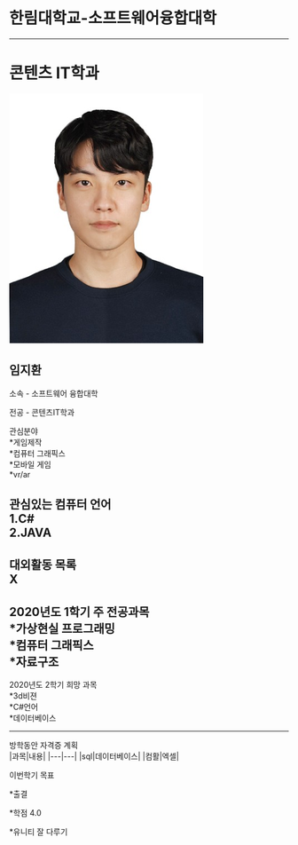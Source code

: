 # 한림대학교-소프트웨어융합대학
---
# 콘텐츠 IT학과
![이력서사진](ljh.jpg)   

임지환
---
소속 - 소프트웨어 융합대학

전공 - 콘텐츠IT학과

관심분야   
*게임제작   
*컴퓨터 그래픽스   
*모바일 게임   
*vr/ar    

관심있는 컴퓨터 언어   
1.C#   
2.JAVA   
---
대외활동 목록   
X
---
2020년도 1학기 주 전공과목   
*가상현실 프로그래밍   
*컴퓨터 그래픽스      
*자료구조   
---
2020년도 2학기 희망 과목   
*3d비젼   
*C#언어   
*데이터베이스   


---
방학동안 자격증 계획   
|과목|내용|
|---|---|
|sql|데이터베이스|
|컴활|엑셀|

이번학기 목표   

*출결   

*학점 4.0   

*유니티 잘 다루기   






